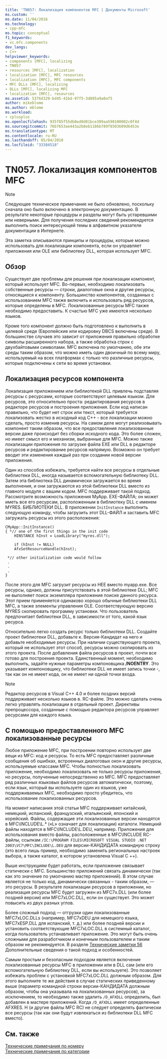 ```yaml
---
title: 'TN057: Локализация компонентов MFC | Документы Microsoft'
ms.custom: ''
ms.date: 11/04/2016
ms.technology:
- cpp-mfc
ms.topic: conceptual
f1_keywords:
- vc.mfc.components
dev_langs:
- C++
helpviewer_keywords:
- components [MFC], localizing
- TN057
- resources [MFC], localization
- localization [MFC], MFC resources
- localization [MFC], MFC components
- MFC DLLs [MFC], localizing
- DLLs [MFC], localizing MFC
- localization [MFC], resources
ms.assetid: 5376d329-bd45-41bd-97f5-3d895a9a0af5
author: mikeblome
ms.author: mblome
ms.workload:
- cplusplus
ms.openlocfilehash: 935f85f55db8ed0d01bce309aa598100002c0f4d
ms.sourcegitcommit: 76b7653ae443a2b8eb1186b789f8503609d6453e
ms.translationtype: MT
ms.contentlocale: ru-RU
ms.lasthandoff: 05/04/2018
ms.locfileid: "33384518"
---
```

# <a name="tn057-localization-of-mfc-components"></a>TN057. Локализация компонентов MFC
> [!NOTE]
>  Следующее техническое примечание не было обновлено, поскольку сначала оно было включено в электронную документацию. В результате некоторые процедуры и разделы могут быть устаревшими или неверными. Для получения последних сведений рекомендуется выполнить поиск интересующей темы в алфавитном указателе документации в Интернете.  
  
 Эта заметка описываются принципы и процедуры, которые можно использовать для локализации компонента, если он управляет приложения или OLE или библиотеку DLL, которая использует MFC.  
  
## <a name="overview"></a>Обзор  
 Существует две проблемы для решения при локализации компонент, который использует MFC. Во-первых, необходимо локализовать собственные ресурсы — строки, диалоговые окна и другие ресурсы, относящиеся к компоненту. Большинство компонентов, созданных с использованием MFC также включить и использовать ряд ресурсов, которые определены в MFC. Локализованные ресурсы MFC также необходимо предоставить. К счастью MFC уже имеются несколько языков.  
  
 Кроме того компонент должно быть подготовлено к выполнить в целевой среде (Европейские или кодировку DBCS включены среде). В большинстве случаев это зависит от приложения правильно обработке символы расширенного набора, а также обработка строк с двухбайтовыми символами. MFC включена по умолчанию, обе эти среды таким образом, что можно иметь один двоичный по всему миру, используемый на всех платформах с только что различные ресурсы, которые подключены к сети во время установки.  
  
## <a name="localizing-your-components-resources"></a>Локализация ресурсов компонента  
 Локализация приложением или библиотекой DLL привлечь подставляя ресурсы с ресурсами, которые соответствуют целевым языком. Для ресурсов, это относительно проста: редактирования ресурсов в редакторе ресурсов и построения приложения. Если код написан правильно, что будет нет строк или текст, который требуется локализовать жестко в исходный код C++ - все локализации можно сделать, просто изменив ресурсы. На самом деле могут реализовывать компонент таким образом, что все предоставления локализованные версии даже происходит без сборки исходного кода. Это более сложен, но имеет смысл его и механизм, выбранные для MFC. Можно также локализации приложения по загрузке файла EXE или DLL в редакторе ресурсов и редактирование ресурсов напрямую. Возможно он требует вводит эти изменения каждый раз при создании новой версии приложения.  
  
 Один из способов избежать, требуется найти все ресурсы в отдельные библиотеки DLL, иногда называется вспомогательную библиотеку DLL. Затем эта библиотека DLL динамически загружается во время выполнения, и они загружаются из этой библиотеки DLL вместо из главного модуля с вашим кодом. MFC поддерживает такой подход. Рассмотрите возможность приложения MyApp. EXE-ФАЙЛА; он может иметь все его ресурсам, расположенным в библиотеку DLL с именем MYRES. БИБЛИОТЕКИ DLL. В приложении `InitInstance` выполнить следующую команду, чтобы загрузить этот DLL-ФАЙЛ и заставить MFC загружать ресурсы из этого расположения:  
  
```  
CMyApp::InitInstance()  
{ *// one of the first things in the init code  
    HINSTANCE hInst = LoadLibrary("myres.dll");

    if (hInst != NULL)  
    AfxSetResourceHandle(hInst);

 *// other initialization code would follow  
 .  
 .  
 .  
}  
```  
  
 После этого для MFC загрузит ресурсы из НЕЕ вместо myapp.exe. Все ресурсы, однако, должны присутствовать в этой библиотеке DLL; MFC не выполняет поиск экземпляра приложения поиске данного ресурса. Этот прием применяется одинаково хорошо обычные библиотеки DLL MFC, а также элементы управления OLE. Соответствующую версию MYRES скопировать программу установки. Что пользователь предпочитает библиотеки DLL, в зависимости от того, какой язык ресурса.  
  
 Относительно легко создать ресурс только библиотеки DLL. Создайте проект библиотеки DLL, добавьте к. Версия-Кандидат на него и добавьте необходимые ресурсы. При наличии существующего проекта, который не использует этот способ, ресурсы можно скопировать из этого проекта. После добавления файла ресурсов в проект, почти все готово для построения проекта. Единственный момент, необходимо выполнить, задайте нужные параметры компоновщика **/NOENTRY**. Это указывает компоновщику, что библиотеки DLL не имеет запись точки -, так как он не имеет кода, он не имеет ни одной точки входа.  
  
> [!NOTE]
>  Редактор ресурсов в Visual C++ 4.0 и более поздних версий поддерживает несколько языков в. RC-файле. Это можно сделать очень легко управлять локализации в отдельный проект. Директивы препроцессора, созданные с помощью редактора ресурсов управляет ресурсами для каждого языка.  
  
## <a name="using-the-provided-mfc-localized-resources"></a>С помощью предоставленного MFC локализованные ресурсы  
 Любое приложение MFC, при построении повторно использует две вещи из MFC: код и ресурсы. То есть MFC предоставляет различные сообщения об ошибках, встроенных диалоговых окон и другие ресурсы, используемые классами MFC. Чтобы полностью локализовать приложение, необходимо локализовать не только ресурсы приложения, но ресурсы, полученные непосредственно из MFC. MFC предоставляет ряд различных языковых файлов ресурсов автоматически, поэтому, если язык, который вы используете один из языков, уже поддерживаемых MFC, необходимо просто убедитесь, что использование локализованных ресурсов.  
  
 На момент написания этой статьи MFC поддерживает китайский, немецкий, испанский, французский, итальянский, японский и корейский. Файлы, содержащие эти локализованные версии находятся в MFC\INCLUDE\L.* («L» означает для локализации) каталоги. Немецкий файлы находятся в MFC\INCLUDE\L.DEU, например. Приложения для использования вместо файлы, расположенные в MFC\INCLUDE RC-файлы, ссылкам `/IC:\PROGRAM FILES\MICROSOFT VISUAL STUDIO .NET 2003\VC7\MFC\INCLUDE\L.DEU` для версии-КАНДИДАТА командную строку (это всего лишь пример, необходимо заменить региональных настроек выбора, а также каталог, в котором установлена Visual C ++).  
  
 Выше инструкциям будет работать, если приложение связывает статически с MFC. Большинство приложений связать динамически (так как это значение по умолчанию мастер приложений). В этом случае является не только код, динамически связанных - таким образом, — это ресурсы. В результате локализации ресурсов в приложении, но реализация ресурсы MFC будет загружен из MFC7x.DLL (или более поздней версии) или MFC7xLOC.DLL, если он существует. Это может повысить из двух разных углов.  
  
 Более сложный подход — отгрузки один локализованные MFC7xLOC.DLLs (например, MFC7xDEU для немецкого языка, MFC7xESP.DLL для испанский, т. д.) или более поздней версии и установить соответствующие MFC7xLOC.DLL в системный каталог, когда пользователь устанавливает приложение. Это могут быть очень сложными для разработчиком и конечным пользователем и таким образом не рекомендуется. В разделе [Технические заметки 56](../mfc/tn056-installation-of-localized-mfc-components.md) Дополнительные сведения о такой подход и особенностей.  
  
 Самым простым и безопасным подходом является включение локализованные ресурсы MFC в приложении или в DLL сам (или его вспомогательную библиотеку DLL, если вы используете). Это позволяет избежать проблем с установкой MFC7xLOC.DLL должным образом. Для этого выполните те же действия в случае статических приведенному выше (параметр командной строки версии-КАНДИДАТА должным образом, чтобы она указывала на локализованных ресурсов), за исключением, то необходимо также удалить `/D_AFXDLL` определить, был добавлен в мастере приложений. Когда `/D_AFXDLL` имеет определенные AFXRES. H (и другие файлы MFC RC) не следует определять фактически все ресурсы (так как они будут извлекаться из библиотеки DLL MFC вместо).  
  
## <a name="see-also"></a>См. также  
 [Технические примечания по номеру](../mfc/technical-notes-by-number.md)   
 [Технические примечания по категории](../mfc/technical-notes-by-category.md)

